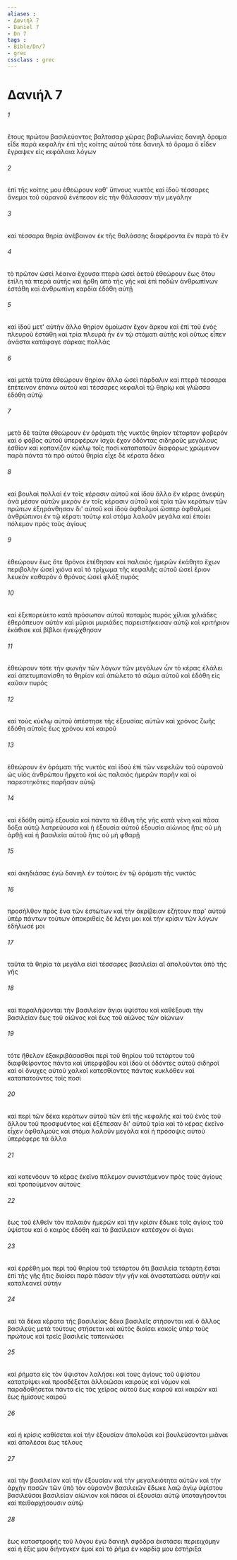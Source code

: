 ```yaml
---
aliases : 
- Δανιήλ 7
- Daniel 7
- Dn 7
tags : 
- Bible/Dn/7
- grec
cssclass : grec
---
```


# Δανιήλ 7

###### 1
ἔτους πρώτου βασιλεύοντος βαλτασαρ χώρας βαβυλωνίας δανιηλ ὅραμα εἶδε παρὰ κεφαλὴν ἐπὶ τῆς κοίτης αὐτοῦ τότε δανιηλ τὸ ὅραμα ὃ εἶδεν ἔγραψεν εἰς κεφάλαια λόγων
###### 2
ἐπὶ τῆς κοίτης μου ἐθεώρουν καθ' ὕπνους νυκτὸς καὶ ἰδοὺ τέσσαρες ἄνεμοι τοῦ οὐρανοῦ ἐνέπεσον εἰς τὴν θάλασσαν τὴν μεγάλην
###### 3
καὶ τέσσαρα θηρία ἀνέβαινον ἐκ τῆς θαλάσσης διαφέροντα ἓν παρὰ τὸ ἕν
###### 4
τὸ πρῶτον ὡσεὶ λέαινα ἔχουσα πτερὰ ὡσεὶ ἀετοῦ ἐθεώρουν ἕως ὅτου ἐτίλη τὰ πτερὰ αὐτῆς καὶ ἤρθη ἀπὸ τῆς γῆς καὶ ἐπὶ ποδῶν ἀνθρωπίνων ἐστάθη καὶ ἀνθρωπίνη καρδία ἐδόθη αὐτῇ
###### 5
καὶ ἰδοὺ μετ' αὐτὴν ἄλλο θηρίον ὁμοίωσιν ἔχον ἄρκου καὶ ἐπὶ τοῦ ἑνὸς πλευροῦ ἐστάθη καὶ τρία πλευρὰ ἦν ἐν τῷ στόματι αὐτῆς καὶ οὕτως εἶπεν ἀνάστα κατάφαγε σάρκας πολλάς
###### 6
καὶ μετὰ ταῦτα ἐθεώρουν θηρίον ἄλλο ὡσεὶ πάρδαλιν καὶ πτερὰ τέσσαρα ἐπέτεινον ἐπάνω αὐτοῦ καὶ τέσσαρες κεφαλαὶ τῷ θηρίῳ καὶ γλῶσσα ἐδόθη αὐτῷ
###### 7
μετὰ δὲ ταῦτα ἐθεώρουν ἐν ὁράματι τῆς νυκτὸς θηρίον τέταρτον φοβερόν καὶ ὁ φόβος αὐτοῦ ὑπερφέρων ἰσχύι ἔχον ὀδόντας σιδηροῦς μεγάλους ἐσθίον καὶ κοπανίζον κύκλῳ τοῖς ποσὶ καταπατοῦν διαφόρως χρώμενον παρὰ πάντα τὰ πρὸ αὐτού θηρία εἶχε δὲ κέρατα δέκα
###### 8
καὶ βουλαὶ πολλαὶ ἐν τοῖς κέρασιν αὐτοῦ καὶ ἰδοὺ ἄλλο ἓν κέρας ἀνεφύη ἀνὰ μέσον αὐτῶν μικρὸν ἐν τοῖς κέρασιν αὐτοῦ καὶ τρία τῶν κεράτων τῶν πρώτων ἐξηράνθησαν δι' αὐτοῦ καὶ ἰδοὺ ὀφθαλμοὶ ὥσπερ ὀφθαλμοὶ ἀνθρώπινοι ἐν τῷ κέρατι τούτῳ καὶ στόμα λαλοῦν μεγάλα καὶ ἐποίει πόλεμον πρὸς τοὺς ἁγίους
###### 9
ἐθεώρουν ἕως ὅτε θρόνοι ἐτέθησαν καὶ παλαιὸς ἡμερῶν ἐκάθητο ἔχων περιβολὴν ὡσεὶ χιόνα καὶ τὸ τρίχωμα τῆς κεφαλῆς αὐτοῦ ὡσεὶ ἔριον λευκὸν καθαρόν ὁ θρόνος ὡσεὶ φλὸξ πυρός
###### 10
καὶ ἐξεπορεύετο κατὰ πρόσωπον αὐτοῦ ποταμὸς πυρός χίλιαι χιλιάδες ἐθεράπευον αὐτὸν καὶ μύριαι μυριάδες παρειστήκεισαν αὐτῷ καὶ κριτήριον ἐκάθισε καὶ βίβλοι ἠνεῴχθησαν
###### 11
ἐθεώρουν τότε τὴν φωνὴν τῶν λόγων τῶν μεγάλων ὧν τὸ κέρας ἐλάλει καὶ ἀπετυμπανίσθη τὸ θηρίον καὶ ἀπώλετο τὸ σῶμα αὐτοῦ καὶ ἐδόθη εἰς καῦσιν πυρός
###### 12
καὶ τοὺς κύκλῳ αὐτοῦ ἀπέστησε τῆς ἐξουσίας αὐτῶν καὶ χρόνος ζωῆς ἐδόθη αὐτοῖς ἕως χρόνου καὶ καιροῦ
###### 13
ἐθεώρουν ἐν ὁράματι τῆς νυκτὸς καὶ ἰδοὺ ἐπὶ τῶν νεφελῶν τοῦ οὐρανοῦ ὡς υἱὸς ἀνθρώπου ἤρχετο καὶ ὡς παλαιὸς ἡμερῶν παρῆν καὶ οἱ παρεστηκότες παρῆσαν αὐτῷ
###### 14
καὶ ἐδόθη αὐτῷ ἐξουσία καὶ πάντα τὰ ἔθνη τῆς γῆς κατὰ γένη καὶ πᾶσα δόξα αὐτῷ λατρεύουσα καὶ ἡ ἐξουσία αὐτοῦ ἐξουσία αἰώνιος ἥτις οὐ μὴ ἀρθῇ καὶ ἡ βασιλεία αὐτοῦ ἥτις οὐ μὴ φθαρῇ
###### 15
καὶ ἀκηδιάσας ἐγὼ δανιηλ ἐν τούτοις ἐν τῷ ὁράματι τῆς νυκτὸς
###### 16
προσῆλθον πρὸς ἕνα τῶν ἑστώτων καὶ τὴν ἀκρίβειαν ἐζήτουν παρ' αὐτοῦ ὑπὲρ πάντων τούτων ἀποκριθεὶς δὲ λέγει μοι καὶ τὴν κρίσιν τῶν λόγων ἐδήλωσέ μοι
###### 17
ταῦτα τὰ θηρία τὰ μεγάλα εἰσὶ τέσσαρες βασιλεῖαι αἳ ἀπολοῦνται ἀπὸ τῆς γῆς
###### 18
καὶ παραλήψονται τὴν βασιλείαν ἅγιοι ὑψίστου καὶ καθέξουσι τὴν βασιλείαν ἕως τοῦ αἰῶνος καὶ ἕως τοῦ αἰῶνος τῶν αἰώνων
###### 19
τότε ἤθελον ἐξακριβάσασθαι περὶ τοῦ θηρίου τοῦ τετάρτου τοῦ διαφθείροντος πάντα καὶ ὑπερφόβου καὶ ἰδοὺ οἱ ὀδόντες αὐτοῦ σιδηροῖ καὶ οἱ ὄνυχες αὐτοῦ χαλκοῖ κατεσθίοντες πάντας κυκλόθεν καὶ καταπατοῦντες τοῖς ποσί
###### 20
καὶ περὶ τῶν δέκα κεράτων αὐτοῦ τῶν ἐπὶ τῆς κεφαλῆς καὶ τοῦ ἑνὸς τοῦ ἄλλου τοῦ προσφυέντος καὶ ἐξέπεσαν δι' αὐτοῦ τρία καὶ τὸ κέρας ἐκεῖνο εἶχεν ὀφθαλμοὺς καὶ στόμα λαλοῦν μεγάλα καὶ ἡ πρόσοψις αὐτοῦ ὑπερέφερε τὰ ἄλλα
###### 21
καὶ κατενόουν τὸ κέρας ἐκεῖνο πόλεμον συνιστάμενον πρὸς τοὺς ἁγίους καὶ τροπούμενον αὐτοὺς
###### 22
ἕως τοῦ ἐλθεῖν τὸν παλαιὸν ἡμερῶν καὶ τὴν κρίσιν ἔδωκε τοῖς ἁγίοις τοῦ ὑψίστου καὶ ὁ καιρὸς ἐδόθη καὶ τὸ βασίλειον κατέσχον οἱ ἅγιοι
###### 23
καὶ ἐρρέθη μοι περὶ τοῦ θηρίου τοῦ τετάρτου ὅτι βασιλεία τετάρτη ἔσται ἐπὶ τῆς γῆς ἥτις διοίσει παρὰ πᾶσαν τὴν γῆν καὶ ἀναστατώσει αὐτὴν καὶ καταλεανεῖ αὐτήν
###### 24
καὶ τὰ δέκα κέρατα τῆς βασιλείας δέκα βασιλεῖς στήσονται καὶ ὁ ἄλλος βασιλεὺς μετὰ τούτους στήσεται καὶ αὐτὸς διοίσει κακοῖς ὑπὲρ τοὺς πρώτους καὶ τρεῖς βασιλεῖς ταπεινώσει
###### 25
καὶ ῥήματα εἰς τὸν ὕψιστον λαλήσει καὶ τοὺς ἁγίους τοῦ ὑψίστου κατατρίψει καὶ προσδέξεται ἀλλοιῶσαι καιροὺς καὶ νόμον καὶ παραδοθήσεται πάντα εἰς τὰς χεῖρας αὐτοῦ ἕως καιροῦ καὶ καιρῶν καὶ ἕως ἡμίσους καιροῦ
###### 26
καὶ ἡ κρίσις καθίσεται καὶ τὴν ἐξουσίαν ἀπολοῦσι καὶ βουλεύσονται μιᾶναι καὶ ἀπολέσαι ἕως τέλους
###### 27
καὶ τὴν βασιλείαν καὶ τὴν ἐξουσίαν καὶ τὴν μεγαλειότητα αὐτῶν καὶ τὴν ἀρχὴν πασῶν τῶν ὑπὸ τὸν οὐρανὸν βασιλειῶν ἔδωκε λαῷ ἁγίῳ ὑψίστου βασιλεῦσαι βασιλείαν αἰώνιον καὶ πᾶσαι αἱ ἐξουσίαι αὐτῷ ὑποταγήσονται καὶ πειθαρχήσουσιν αὐτῷ
###### 28
ἕως καταστροφῆς τοῦ λόγου ἐγὼ δανιηλ σφόδρα ἐκστάσει περιειχόμην καὶ ἡ ἕξις μου διήνεγκεν ἐμοί καὶ τὸ ῥῆμα ἐν καρδίᾳ μου ἐστήριξα
